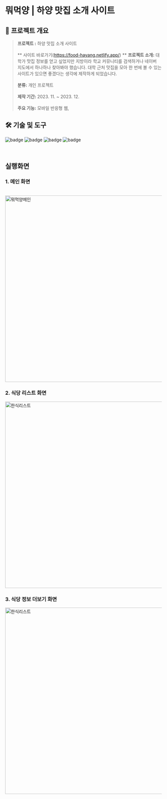 # 뭐먹양 | 하양 맛집 소개 사이트
## 📝 프로젝트 개요
> **프로젝트 :** 하양 맛집 소개 사이트 <br/><br/>
** 사이트 바로가기(https://food-hayang.netlify.app/) **
**프로젝트 소개:** 대학가 맛집 정보를 얻고 싶었지만 지방이라 학교 커뮤니티를 검색하거나 네이버 지도에서 하나하나 찾아봐야 했습니다. 대학 근처 맛집을 모아 한 번에 볼 수 있는 사이트가 있으면 좋겠다는 생각에 제작하게 되었습니다.<br/><br/>
**분류:** 개인 프로젝트  <br/><br/>
**제작 기간:**  2023. 11. ~ 2023. 12. <br/><br/>
**주요 기능:** 모바일 반응형 웹, <br/>

## 🛠 기술 및 도구
![badge](https://img.shields.io/badge/HTML-1572B6?style=for-the-badge&logo=html&logoColor=white)
![badge](https://img.shields.io/badge/CSS3-1572B6?style=for-the-badge&logo=css3&logoColor=white) 
![badge](https://img.shields.io/badge/JavaScript-1572B6?style=for-the-badge&logo=javascript&logoColor=white)
![badge](https://img.shields.io/badge/GitHub-100000?style=for-the-badge&logo=github&logoColor=white)

<br/>

## 실행화면

### 1. 메인 화면
<br/>
<img width="600" alt="뭐먹양메인" src="https://github.com/bolisnsk/food/assets/50792699/770911d2-e51b-43bd-96cc-a36eb7e2d9fc">

### 2. 식당 리스트 화면
<img width="600" alt="한식리스트" src="https://github.com/bolisnsk/food/assets/50792699/ad29dcc2-b661-4bfa-954a-7ba266554632">

### 3. 식당 정보 더보기 화면
<img width="600" alt="한식리스트" src="https://github.com/bolisnsk/food/assets/50792699/79cf75c1-09fb-47ac-807c-1f0634b44b41">
